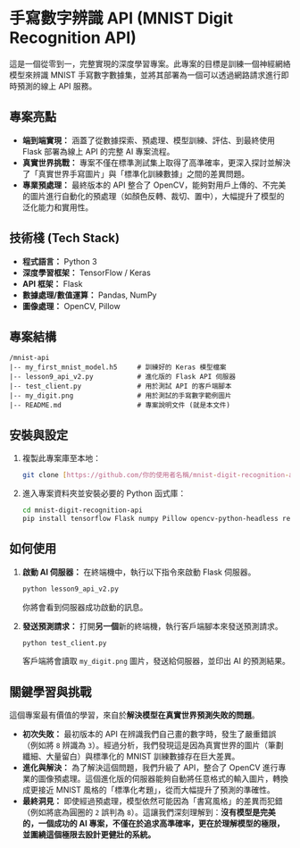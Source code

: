 # 手寫數字辨識 API (MNIST Digit Recognition API)

這是一個從零到一，完整實現的深度學習專案。此專案的目標是訓練一個神經網絡模型來辨識 MNIST 手寫數字數據集，並將其部署為一個可以透過網路請求進行即時預測的線上 API 服務。

## 專案亮點

- **端到端實現：** 涵蓋了從數據探索、預處理、模型訓練、評估、到最終使用 Flask 部署為線上 API 的完整 AI 專案流程。
- **真實世界挑戰：** 專案不僅在標準測試集上取得了高準確率，更深入探討並解決了「真實世界手寫圖片」與「標準化訓練數據」之間的差異問題。
- **專業預處理：** 最終版本的 API 整合了 OpenCV，能夠對用戶上傳的、不完美的圖片進行自動化的預處理（如顏色反轉、裁切、置中），大幅提升了模型的泛化能力和實用性。

## 技術棧 (Tech Stack)

- **程式語言：** Python 3
- **深度學習框架：** TensorFlow / Keras
- **API 框架：** Flask
- **數據處理/數值運算：** Pandas, NumPy
- **圖像處理：** OpenCV, Pillow

## 專案結構

```
/mnist-api
|-- my_first_mnist_model.h5     # 訓練好的 Keras 模型檔案
|-- lesson9_api_v2.py           # 進化版的 Flask API 伺服器
|-- test_client.py              # 用於測試 API 的客戶端腳本
|-- my_digit.png                # 用於測試的手寫數字範例圖片
|-- README.md                   # 專案說明文件 (就是本文件)
```

## 安裝與設定

1.  複製此專案庫至本地：
    ```bash
    git clone [https://github.com/你的使用者名稱/mnist-digit-recognition-api.git](https://github.com/你的使用者名稱/mnist-digit-recognition-api.git)
    ```
2.  進入專案資料夾並安裝必要的 Python 函式庫：
    ```bash
    cd mnist-digit-recognition-api
    pip install tensorflow Flask numpy Pillow opencv-python-headless requests
    ```

## 如何使用

1.  **啟動 AI 伺服器：**
    在終端機中，執行以下指令來啟動 Flask 伺服器。

    ```bash
    python lesson9_api_v2.py
    ```

    你將會看到伺服器成功啟動的訊息。

2.  **發送預測請求：**
    打開**另一個**新的終端機，執行客戶端腳本來發送預測請求。
    ```bash
    python test_client.py
    ```
    客戶端將會讀取 `my_digit.png` 圖片，發送給伺服器，並印出 AI 的預測結果。

## 關鍵學習與挑戰

這個專案最有價值的學習，來自於**解決模型在真實世界預測失敗的問題**。

- **初次失敗：** 最初版本的 API 在辨識我們自己畫的數字時，發生了嚴重錯誤（例如將 `8` 辨識為 `3`）。經過分析，我們發現這是因為真實世界的圖片（筆劃纖細、大量留白）與標準化的 MNIST 訓練數據存在巨大差異。
- **進化與解決：** 為了解決這個問題，我們升級了 API，整合了 OpenCV 進行專業的圖像預處理。這個進化版的伺服器能夠自動將任意格式的輸入圖片，轉換成更接近 MNIST 風格的「標準化考題」，從而大幅提升了預測的準確性。
- **最終洞見：** 即使經過預處理，模型依然可能因為「書寫風格」的差異而犯錯（例如將底為圓圈的 `2` 誤判為 `8`）。這讓我們深刻理解到：**沒有模型是完美的，一個成功的 AI 專案，不僅在於追求高準確率，更在於理解模型的極限，並圍繞這個極限去設計更健壯的系統。**
